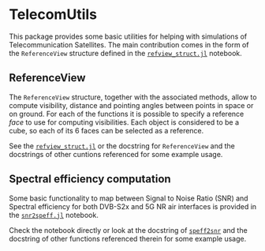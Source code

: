 # TelecomUtils

This package provides some basic utilities for helping with simulations of Telecommunication Satellites. The main contribution comes in the form of the `ReferenceView` structure defined in the [`refview_struct.jl`](notebooks/refview_struct.jl) notebook.

## ReferenceView 
The `ReferenceView` structure, together with the associated methods, allow to compute visibility, distance and pointing angles between points in space or on ground. For each of the functions it is possible to specify a reference _face_ to use for computing visibilities. Each object is considered to be a cube, so each of its 6 faces can be selected as a reference.

See the [`refview_struct.jl`](notebooks/refview_struct.jl) or the docstring for `ReferenceView` and the docstrings of other cuntions referenced for some example usage.

## Spectral efficiency computation
Some basic functionality to map between Signal to Noise Ratio (SNR) and Spectral efficiency for both DVB-S2x and 5G NR air interfaces is provided in the [`snr2speff.jl`](notebooks/snr2speff.jl) notebook.

Check the notebook directly or look at the docstring of [`speff2snr`](@ref) and the docstring of other functions referenced therein for some example usage.